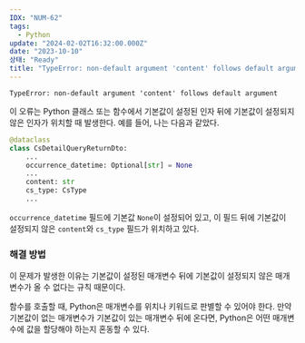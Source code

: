 ```yaml
---
IDX: "NUM-62"
tags:
  - Python
update: "2024-02-02T16:32:00.000Z"
date: "2023-10-10"
상태: "Ready"
title: "TypeError: non-default argument 'content' follows default argument"
---
```

`TypeError: non-default argument 'content' follows default argument`



이 오류는 Python 클래스 또는 함수에서 기본값이 설정된 인자 뒤에 기본값이 설정되지 않은 인자가 위치할 때 발생한다. 예를 들어, 나는 다음과 같았다. 

```python
@dataclass
class CsDetailQueryReturnDto:
    ...
    occurrence_datetime: Optional[str] = None
    ...
    content: str
    cs_type: CsType
    ...
```

`occurrence_datetime` 필드에 기본값 `None`이 설정되어 있고, 이 필드 뒤에 기본값이 설정되지 않은 `content`와 `cs_type` 필드가 위치하고 있다.

### 해결 방법

이 문제가 발생한 이유는 기본값이 설정된 매개변수 뒤에 기본값이 설정되지 않은 매개변수가 올 수 없다는 규칙 때문이다. 

함수를 호출할 때, Python은 매개변수를 위치나 키워드로 판별할 수 있어야 한다. 만약 기본값이 없는 매개변수가 기본값이 있는 매개변수 뒤에 온다면, Python은 어떤 매개변수에 값을 할당해야 하는지 혼동할 수 있다.



